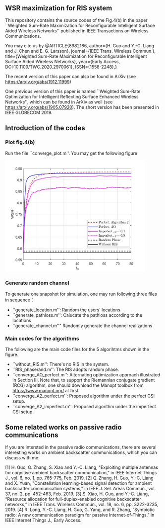 ## WSR maximization for RIS system

This repository contains the source codes of the Fig.4(b) in the paper ``Weighted Sum-Rate Maximization for Reconfigurable Intelligent Surface Aided Wireless Networks'' published in IEEE Transactions on Wireless Communications.

You may cite us by
@ARTICLE{8982186, 
author={H. Guo and Y.-C. Liang and J. Chen and E. G. Larsson}, 
journal={IEEE Trans. Wireless Commun.}, 
title={Weighted Sum-Rate Maximization for Reconfigurable Intelligent Surface Aided Wireless Networks}, 
year={Early Access, DOI:10.1109/TWC.2020.2970061}, 
ISSN={1558-2248},}

The recent version of this paper can also be found in ArXiv (see <https://arxiv.org/abs/1912.11999>)

One previous version of this paper is named ``Weighted Sum-Rate Optimization for Intelligent Reflecting Surface Enhanced Wireless Networks'', which can be found in ArXiv as well (see <https://arxiv.org/abs/1905.07920>). The short version has been presented in IEEE GLOBECOM 2019.

## Introduction of the codes

### Plot fig.4(b)

Run the file ``converge_plot.m''. You may get the following figure

<img src="./fig4.jpg" height="360" width="450" >

### Generate random channel

To generate one snapshot for simulation, one may run following three files in sequence：

+ ``generate_location.m'': Random the users' locations
+ ``generate_pathloss.m'': Calucate the pathloss according to the locations
+ ``generate_channel.m''" Randomly generate the channel realizations

### Main codes for the algorithms

The following are the main code files for the 5 algorihtms shown in the figure.

+ ``without_RIS.m'': There's no RIS in the system.
+ ``RIS_phaserand.m'': The RIS adopts random phase.
+ ``converge_AO_perfect.m'': Alternating optimization approach illustrated in Section III. Note that, to support the Riemannian conjugate gradient (RCG) algorithm, one should download the Manopt toolbox from <https://www.manopt.org/> at first.
+ ``converge_A2_perfect.m'': Proposed algorithm under the perfect CSI setup.
+ ``converge_A2_imperfect.m'': Proposed algorithm under the imperfect CSI setup.

## Some related works on passive radio communications

If you are intersted in the passive radio communications, there are several interesting works on ambient backscatter communications, which you can discuss with me:

[1]	H. Guo, Q. Zhang, S. Xiao and Y.-C. Liang, "Exploiting multiple antennas for cognitive ambient backscatter communication," in IEEE Internet Things J., vol. 6, no. 1, pp. 765-775, Feb. 2019.
[2]	Q. Zhang, H. Guo, Y.-C. Liang and X. Yuan, "Constellation learning-based signal detection for ambient backscatter communication systems," in IEEE J. Sel. Areas Commun., vol. 37, no. 2, pp. 452-463, Feb. 2019.
[3]	S. Xiao, H. Guo, and Y.-C. Liang, “Resource allocation for full-duplex-enabled cognitive backscatter networks,” in IEEE Trans. Wireless Commun., vol. 18, no. 6, pp. 3222-3235, 2019.
[4]	R. Long, Y.-C. Liang, H. Guo, G. Yang, and R. Zhang, “Symbiotic radio: A new communication paradigm for passive Internet-of-Things,” in IEEE Internet Things J., Early Access.
